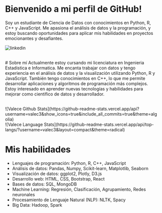 # Bienvenido a mi perfil de GitHub!
Soy un estudiante de Ciencia de Datos con conocimientos en Python, R, C++ y JavaScript. Me apasiona el análisis de datos y la programación, y estoy buscando oportunidades para aplicar mis habilidades en proyectos emocionantes y desafiantes.

<p>
   <a href="https://www.linkedin.com/in/victormaye-data-science/">
      <img align="left" alt="linkedin" src="https://img.shields.io/badge/LinkedIn-0077B5?style=for-the-badge&logo=linkedin&logoColor=white" />
   </a>
</p>

</br>

<p>
   </br>
# Sobre mí
Actualmente estoy cursando mi licenciatura en Ingenieria Estadistica e Informatica.
Me encanta trabajar con datos y tengo experiencia en el análisis de datos y la visualización utilizando Python, R y JavaScript.
También tengo conocimientos en C++, lo que me permite desarrollar aplicaciones y algoritmos de programación más complejos.
Estoy interesado en aprender nuevas tecnologías y habilidades para mejorar como científico de datos y desarrollador.
</p>

</br>
![Valece Github Stats](https://github-readme-stats.vercel.app/api?username=valec3&show_icons=true&include_all_commits=true&theme=algolia)
</br>
![Valece Language Stats](https://github-readme-stats.vercel.app/api/top-langs/?username=valec3&layout=compact&theme=radical)



# Mis habilidades
* Lenguajes de programación: Python, R, C++, JavaScript
* Análisis de datos: Pandas, Numpy, Scikit-learn, Matplotlib, Seaborn
* Visualización de datos: ggplot2, Plotly, D3.js
* Desarrollo web: HTML, CSS, Bootstrap, React
* Bases de datos: SQL, MongoDB
* Machine Learning: Regresión, Clasificación, Agrupamiento, Redes neuronales
* Procesamiento de Lenguaje Natural (NLP): NLTK, Spacy
* Big Data: Hadoop, Spark

